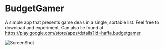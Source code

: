 # BudgetGamer

A simple app that presents game deals in a single, sortable list. Feel free to download and experiment. Can also be found at https://play.google.com/store/apps/details?id=haffa.budgetgamer

![ScreenShot](https://http://imgur.com/a/kkFE7)
